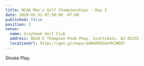 ```yaml
---
title: NCAA Men's Golf Championships - Day 3
date: 2020-05-31 07:50:00 -07:00
published: false
position: 2
venue:
  name: Grayhawk Golf Club
  address: 8620 E Thompson Peak Pkwy, Scottsdale, AZ 85255
  locationUrl: https://goo.gl/maps/adHGRRAZdnfK3WE87
---
```


Stroke Play.
